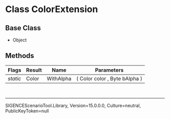 # Class ColorExtension
## Base Class
- Object
## Methods
Flags|Result|Name|Parameters
-|-|-|-
*static*|Color|WithAlpha|( Color color , Byte bAlpha )

<br /><hr />
SIGENCEScenarioTool.Library, Version=15.0.0.0, Culture=neutral, PublicKeyToken=null
